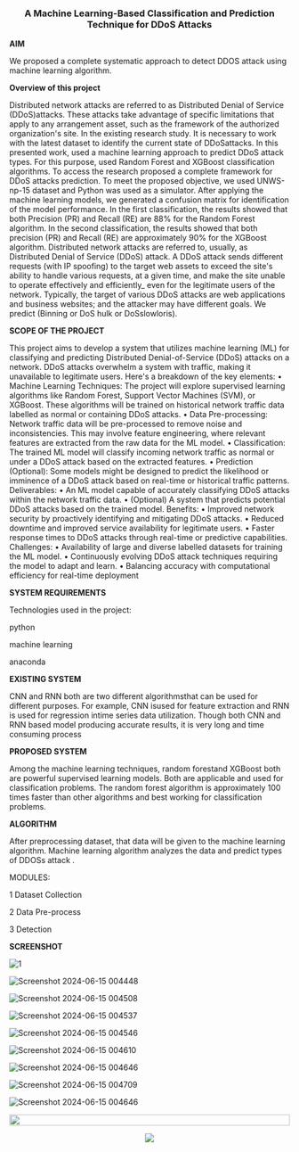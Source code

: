 ### **<div align="center">A Machine Learning-Based Classification and Prediction Technique for DDoS Attacks</div>**  
  

**AIM**
  
  

 We proposed a complete systematic approach to detect DDOS attack using machine learning 
 algorithm.  
  

**Overview of this project**  
  

Distributed network attacks are referred to as Distributed Denial of Service 
(DDoS)attacks. These attacks take advantage of specific limitations that apply to any 
arrangement asset, such as the framework of the authorized organization's site. In the existing 
research study. It is necessary to work with the latest dataset to identify the current state of 
DDoSattacks. In this presented work, used a machine learning approach to predict DDoS 
attack types. For this purpose, used Random Forest and XGBoost classification algorithms. To 
access the research proposed a complete framework for DDoS attacks prediction. To meet the 
proposed objective, we used UNWS-np-15 dataset and Python was used as a simulator. After 
applying the machine learning models, we generated a confusion matrix for identification of 
the model performance. In the first classification, the results showed that both Precision (PR) 
and Recall (RE) are 88% for the Random Forest algorithm. In the second classification, the 
results showed that both precision (PR) and Recall (RE) are approximately 90% for the XGBoost 
algorithm.
Distributed network attacks are referred to, usually, as Distributed Denial of Service (DDoS) 
attack. A DDoS attack sends different requests (with IP spoofing) to the target web assets to 
exceed the site's ability to handle various requests, at a given time, and make the site unable 
to operate effectively and efficiently_ even for the legitimate users of the network. Typically, 
the target of various DDoS attacks are web applications and business websites; and the 
attacker may have different goals. We predict (Binning or DoS hulk or DoSslowloris).  
  

**SCOPE OF THE PROJECT**  
  

This project aims to develop a system that utilizes machine learning (ML) for classifying and 
predicting Distributed Denial-of-Service (DDoS) attacks on a network. DDoS attacks 
overwhelm a system with traffic, making it unavailable to legitimate users.
Here's a breakdown of the key elements:
• Machine Learning Techniques: The project will explore supervised learning 
algorithms like Random Forest, Support Vector Machines (SVM), or XGBoost. These 
algorithms will be trained on historical network traffic data labelled as normal or 
containing DDoS attacks.
• Data Pre-processing: Network traffic data will be pre-processed to remove noise and 
inconsistencies. This may involve feature engineering, where relevant features are 
extracted from the raw data for the ML model.
• Classification: The trained ML model will classify incoming network traffic as normal 
or under a DDoS attack based on the extracted features.
• Prediction (Optional): Some models might be designed to predict the likelihood or 
imminence of a DDoS attack based on real-time or historical traffic patterns.
Deliverables:
• An ML model capable of accurately classifying DDoS attacks within the network traffic 
data.
• (Optional) A system that predicts potential DDoS attacks based on the trained model.
Benefits:
• Improved network security by proactively identifying and mitigating DDoS attacks.
• Reduced downtime and improved service availability for legitimate users.
• Faster response times to DDoS attacks through real-time or predictive capabilities.
Challenges:
• Availability of large and diverse labelled datasets for training the ML model.
• Continuously evolving DDoS attack techniques requiring the model to adapt and learn.
• Balancing accuracy with computational efficiency for real-time deployment  
  

**SYSTEM REQUIREMENTS**  

Technologies used in the project:

python

machine learning

anaconda

  

**EXISTING SYSTEM**  
  

CNN and RNN both are two different
algorithmsthat can be used for different purposes.
For example, CNN isused for feature extraction
and RNN is used for regression intime series data
utilization. Though both CNN and RNN based
model producing accurate results, it is very long
and time consuming process  
  

**PROPOSED SYSTEM**  
  

Among the machine learning techniques, random
forestand XGBoost both are powerful supervised
learning models. Both are applicable and used for
classification problems. The random forest
algorithm is approximately 100 times faster than
other algorithms and best working for
classification problems.  
  

**ALGORITHM**

After preprocessing dataset, that data will be given
to the machine learning algorithm. Machine
learning algorithm analyzes the data and predict
types of DDOSs attack .  
  

MODULES:

1 Dataset Collection

2 Data Pre-process

3 Detection  


**SCREENSHOT**

![1](https://github.com/JonesMarteen/Predictionof-DDoS-attacks-using-machine-learning-based-approach-Computer-Science-major-project-/assets/172665407/3111add9-adfe-4f83-af2c-e7d5ade968df)

![Screenshot 2024-06-15 004448](https://github.com/JonesMarteen/Predictionof-DDoS-attacks-using-machine-learning-based-approach-Computer-Science-major-project-/assets/172665407/d83ba49c-2963-4f97-9861-6fdc95835c05)

![Screenshot 2024-06-15 004508](https://github.com/JonesMarteen/Predictionof-DDoS-attacks-using-machine-learning-based-approach-Computer-Science-major-project-/assets/172665407/7b4523ca-79be-4879-8d5b-5f635966beff)

![Screenshot 2024-06-15 004537](https://github.com/JonesMarteen/Predictionof-DDoS-attacks-using-machine-learning-based-approach-Computer-Science-major-project-/assets/172665407/1f2a202f-ef74-49df-897a-455d80f9c088)

![Screenshot 2024-06-15 004546](https://github.com/JonesMarteen/Predictionof-DDoS-attacks-using-machine-learning-based-approach-Computer-Science-major-project-/assets/172665407/90ccd9e8-a8ae-4fa6-a3b1-e1372ed5a9b3)

![Screenshot 2024-06-15 004610](https://github.com/JonesMarteen/Predictionof-DDoS-attacks-using-machine-learning-based-approach-Computer-Science-major-project-/assets/172665407/84fa5ba4-d52e-4453-a72c-dc8324d9dc84)

![Screenshot 2024-06-15 004646](https://github.com/JonesMarteen/Predictionof-DDoS-attacks-using-machine-learning-based-approach-Computer-Science-major-project-/assets/172665407/6b860e38-7235-42a5-8881-fbbe99f776c6)

![Screenshot 2024-06-15 004709](https://github.com/JonesMarteen/Predictionof-DDoS-attacks-using-machine-learning-based-approach-Computer-Science-major-project-/assets/172665407/21cade63-ffc5-4957-82f9-09512749c1c8)

![Screenshot 2024-06-15 004646](https://github.com/JonesMarteen/Predictionof-DDoS-attacks-using-machine-learning-based-approach-Computer-Science-major-project-/assets/172665407/e840e662-c91e-45f8-9409-60c5eba8e9ab)



<!--📏LINE-->
<p align="center">
<img src="https://i.imgur.com/dBaSKWF.gif" height="20" width="100%">

<!--📰RSS / TAKE IMAGE FROM https://github.com/trinib/trinib/blob/main/images/marquee.svg TO YOUR REPO AND EDIT IT-->
<p align="center">
<img src="https://raw.githubusercontent.com/trinib/trinib/a5f17399d881c5651a89bfe4a621014b08346cf0/images/marquee.svg">






